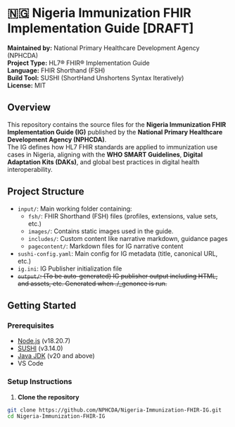 # 🇳🇬 Nigeria Immunization FHIR Implementation Guide [DRAFT]

**Maintained by:**  National Primary Healthcare Development Agency (NPHCDA)  
**Project Type:** HL7® FHIR® Implementation Guide  
**Language:** FHIR Shorthand (FSH)  
**Build Tool:** SUSHI (ShortHand Unshortens Syntax Iteratively)  
**License:** MIT

## Overview

This repository contains the source files for the **Nigeria Immunization FHIR Implementation Guide (IG)** published by the **National Primary Healthcare Development Agency (NPHCDA)**.  
The IG defines how HL7 FHIR standards are applied to immunization use cases in Nigeria, aligning with the **WHO SMART Guidelines**, **Digital Adaptation Kits (DAKs)**, and global best practices in digital health interoperability.

## Project Structure

- `input/`: Main working folder containing:
  - `fsh/`: FHIR Shorthand (FSH) files (profiles, extensions, value sets, etc.)
  - `images/`: Contains static images used in the guide.
  - `includes/`: Custom content like narrative markdown, guidance pages
  - `pagecontent/`: Markdown files for IG narrative content
- `sushi-config.yaml`: Main config for IG metadata (title, canonical URL, etc.)
- `ig.ini`: IG Publisher initialization file
- ~~`output/`: (To be auto-generated) IG publisher output including HTML, and assets, etc. Generated when ./_genonce is run.~~

## Getting Started

### Prerequisites

- [Node.js](https://nodejs.org/) (v18.20.7)
- [SUSHI](https://fshschool.org/docs/sushi/) (v3.14.0)
- [Java JDK](https://adoptopenjdk.net/) (v20 and above)
- VS Code

### Setup Instructions

1. **Clone the repository**

```bash
git clone https://github.com/NPHCDA/Nigeria-Immunization-FHIR-IG.git
cd Nigeria-Immunization-FHIR-IG
